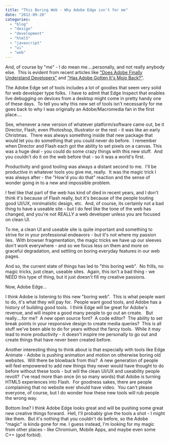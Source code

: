 ```yaml
---
title: "This Boring Web - Why Adobe Edge isn't for me"
date: "2012-09-28"
categories:
  - "blog"
  - "design"
  - "development"
  - "html5"
  - "javascript"
  - "ui"
  - "web"
---
```


And, of course by "me" - I do mean me....personally, and not really anybody else.  This is evident from recent articles like ["Does Adobe Finally Understand Developers"](http://designshack.net/articles/software/adobe-edge-does-adobe-finally-understand-developers/) and ["Has Adobe Gotten It's Mojo Back?"](http://webdesign.tutsplus.com/articles/general/has-adobe-gotten-its-mojo-back/).

The Adobe Edge set of tools includes a lot of goodies that seem very solid for web developer type folks.  I have to admit that Edge Inspect that enables live debugging on devices from a desktop might come in pretty handy one of these days.  To tell you why this new set of tools isn't necessarily for me goes back to why I was originally an Adobe/Macromedia fan in the first place....

See, whenever a new version of whatever platform/software came out, be it Director, Flash, even Photoshop, Illustrator or the rest - it was like an early Christmas.  There was always something inside that new package that would let you do something that you could never do before.  I remember when Director and Flash each got the ability to set pixels on a canvas. This was a huge deal - you could do some crazy things with this new stuff.  And you couldn't do it on the web before that - so it was a world's first.

Productivity and good tooling was always a distant second to me.  I'll be productive in whatever tools you give me, really.  It was the magic trick I was always after - the "How'd you do that" reaction and the sense of wonder going in to a new and impossible problem.

I feel like that part of the web has kind of died in recent years, and I don't think it's because of Flash really, but it's because of the people touting good UI/UX, minimalistic design, etc.  And, of course, its certainly not a bad thing to have a useable site - but I do feel like the tone of the web has changed, and you're not REALLY a web developer unless you are focused on clean UI.

To me, a clean UI and useable site is quite important and something to strive for in your professional endeavors - but it's not where my passion lies.  With browser fragmentation, the magic tricks we have up our sleeves don't work everywhere - and so we focus less on them and more on graceful degradation, and settling on boring everyday features in our web pages.

And so, the current state of things has led to "this boring web".  No frills, no magic tricks, just clean, useable sites.  Again, this isn't a bad thing - we NEED this type of thing, but it just doesn't fill my creative passions.

Now, Adobe Edge...

I think Adobe is listening to this new "boring web".  This is what people want to do, it's what they will pay for.  People want good tools, and Adobe has a history of building good tools.  I think Edge will be great for Adobe's revenue, and will inspire a good many people to go out an create.   But really....for me?  A new open source font?  A code editor?  The ability to set break points in your responsive design to create media queries?  This is all stuff we've been able to do for years without the fancy tools.  While it may lead to more productivity - it doesn't inspire me personally to go out and create things that have never been created before.

Another interesting thing to think about is that especially with tools like Edge Animate - Adobe is pushing animation and motion on otherwise boring old websites.  Will there be blowback from this?  A new generation of people will feel empowered to add new things they never would have thought to do before without these tools - but will the clean UI/UX and useability people revolt?  I've read more than once (in so many words) that Adobe is turning HTML5 experiences into Flash.  For goodness sakes, there are people complaining that no website ever should have video.  You can't please everyone, of course, but I do wonder how these new tools will rub people the wrong way.

Bottom line? I think Adobe Edge looks great and will be pushing some great new creative things forward.  Hell, I'll probably give the tools a shot - I might like them.  But it's nothing that you couldn't do before, so the Adobe "magic" is kinda gone for me. I guess instead, I'm looking for my magic from other places - like Chromium, Mobile Apps, and maybe even some C++ (god forbid).
